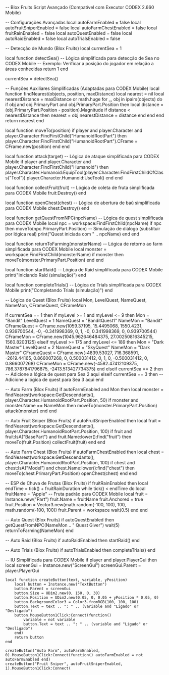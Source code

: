 -- Blox Fruits Script Avançado (Compatível com Executor CODEX 2.660 Mobile)

-- Configurações Avançadas
local autoFarmEnabled = false
local autoFruitSniperEnabled = false
local autoFarmChestEnabled = false
local fruitRainEnabled = false
local autoQuestEnabled = false
local autoRaidEnabled = false
local autoTrialsEnabled = false

-- Detecção de Mundo (Blox Fruits)
local currentSea = 1

local function detectSea()
    -- Lógica simplificada para detecção de Sea no CODEX Mobile
    -- Exemplo: Verificar a posição do jogador em relação a áreas conhecidas
    return 1
end

currentSea = detectSea()

-- Funções Auxiliares Simplificadas (Adaptadas para CODEX Mobile)
local function findNearest(objects, position, maxDistance)
    local nearest = nil
    local nearestDistance = maxDistance or math.huge
    for _, obj in ipairs(objects) do
        if obj and obj.PrimaryPart and obj.PrimaryPart.Position then
            local distance = (obj.PrimaryPart.Position - position).Magnitude
            if distance < nearestDistance then
                nearest = obj
                nearestDistance = distance
            end
        end
    end
    return nearest
end

local function moveTo(position)
    if player and player.Character and player.Character:FindFirstChild("HumanoidRootPart") then
        player.Character:FindFirstChild("HumanoidRootPart").CFrame = CFrame.new(position)
    end
end

local function attack(target)
    -- Lógica de ataque simplificada para CODEX Mobile
    if player and player.Character and player.Character:FindFirstChild("Humanoid") then
        player.Character.Humanoid:EquipTool(player.Character:FindFirstChildOfClass("Tool"))
        player.Character.Humanoid:UseTool()
    end
end

local function collectFruit(fruit)
    -- Lógica de coleta de fruta simplificada para CODEX Mobile
    fruit:Destroy()
end

local function openChest(chest)
    -- Lógica de abertura de baú simplificada para CODEX Mobile
    chest:Destroy()
end

local function getQuestFromNPC(npcName)
    -- Lógica de quest simplificada para CODEX Mobile
    local npc = workspace:FindFirstChild(npcName)
    if npc then
        moveTo(npc.PrimaryPart.Position)
        -- Simulação de diálogo (substituir por lógica real)
        print("Quest iniciada com " .. npcName)
    end
end

local function returnToFarming(monsterName)
    -- Lógica de retorno ao farm simplificada para CODEX Mobile
    local monster = workspace:FindFirstChild(monsterName)
    if monster then
        moveTo(monster.PrimaryPart.Position)
    end
end

local function startRaid()
    -- Lógica de Raid simplificada para CODEX Mobile
    print("Iniciando Raid (simulação)")
end

local function completeTrials()
    -- Lógica de Trials simplificada para CODEX Mobile
    print("Completando Trials (simulação)")
end

-- Lógica de Quest (Blox Fruits)
local Mon, LevelQuest, NameQuest, NameMon, CFrameQuest, CFrameMon

if currentSea == 1 then
    if myLevel >= 1 and myLevel <= 9 then
        Mon = "Bandit"
        LevelQuest = 1
        NameQuest = "BanditQuest1"
        NameMon = "Bandit"
        CFrameQuest = CFrame.new(1059.37195, 15.4495068, 1550.4231, 0.939700544, -0, -0.341998369, 0, 1, -0, 0.341998369, 0, 0.939700544)
        CFrameMon = CFrame.new(1045.962646484375, 27.00250816345215, 1560.8203125)
    elseif myLevel >= 175 and myLevel <= 189 then
        Mon = "Dark Master"
        LevelQuest = 2
        NameQuest = "SkyQuest"
        NameMon = "Dark Master"
        CFrameQuest = CFrame.new(-4839.53027, 716.368591, -2619.44165, 0.866007268, 0, 0.500031412, 0, 1, 0, -0.500031412, 0, 0.866007268)
        CFrameMon = CFrame.new(-4582.47412109375, 786.3787841796875, -2413.513427734375)
    end
elseif currentSea == 2 then
    -- Adicione a lógica de quest para Sea 2 aqui
elseif currentSea == 3 then
    -- Adicione a lógica de quest para Sea 3 aqui
end

-- Auto Farm (Blox Fruits)
if autoFarmEnabled and Mon then
    local monster = findNearest(workspace:GetDescendants(), player.Character.HumanoidRootPart.Position, 50)
    if monster and monster.Name == NameMon then
        moveTo(monster.PrimaryPart.Position)
        attack(monster)
    end
end

-- Auto Fruit Sniper (Blox Fruits)
if autoFruitSniperEnabled then
    local fruit = findNearest(workspace:GetDescendants(), player.Character.HumanoidRootPart.Position, 100)
    if fruit and fruit:IsA("BasePart") and fruit.Name:lower():find("fruit") then
        moveTo(fruit.Position)
        collectFruit(fruit)
    end
end

-- Auto Farm Chest (Blox Fruits)
if autoFarmChestEnabled then
    local chest = findNearest(workspace:GetDescendants(), player.Character.HumanoidRootPart.Position, 100)
    if chest and chest:IsA("Model") and chest.Name:lower():find("chest") then
        moveTo(chest.PrimaryPart.Position)
        openChest(chest)
    end
end

-- ESP de Chuva de Frutas (Blox Fruits)
if fruitRainEnabled then
    local endTime = tick() + fruitRainDuration
    while tick() < endTime do
        local fruitName = "Apple" -- Fruta padrão para CODEX Mobile
        local fruit = Instance.new("Part")
        fruit.Name = fruitName
        fruit.Anchored = true
        fruit.Position = Vector3.new(math.random(-100, 100), 100, math.random(-100, 100))
        fruit.Parent = workspace
        wait(0.5)
    end
end

-- Auto Quest (Blox Fruits)
if autoQuestEnabled then
    getQuestFromNPC(NameMon .. " Quest Giver")
    wait(5)
    returnToFarming(NameMon)
end

-- Auto Raid (Blox Fruits)
if autoRaidEnabled then
    startRaid()
end

-- Auto Trials (Blox Fruits)
if autoTrialsEnabled then
    completeTrials()
end

-- IU Simplificada para CODEX Mobile
if player and player.PlayerGui then
    local screenGui = Instance.new("ScreenGui")
    screenGui.Parent = player.PlayerGui

    local function createButton(text, variable, yPosition)
        local button = Instance.new("TextButton")
        button.Parent = screenGui
        button.Size = UDim2.new(0, 150, 0, 30)
        button.Position = UDim2.new(0.05, 0, 0.05 + yPosition * 0.05, 0)
        button.BackgroundColor3 = Color3.fromRGB(100, 100, 100)
        button.Text = text .. ": " .. (variable and "Ligado" or "Desligado")
        button.MouseButton1Click:Connect(function()
            variable = not variable
            button.Text = text .. ": " .. (variable and "Ligado" or "Desligado")
        end)
        return button
    end

    createButton("Auto Farm", autoFarmEnabled, 0).MouseButton1Click:Connect(function() autoFarmEnabled = not autoFarmEnabled end)
    createButton("Fruit Sniper", autoFruitSniperEnabled, 1).MouseButton1Click:Connect(
